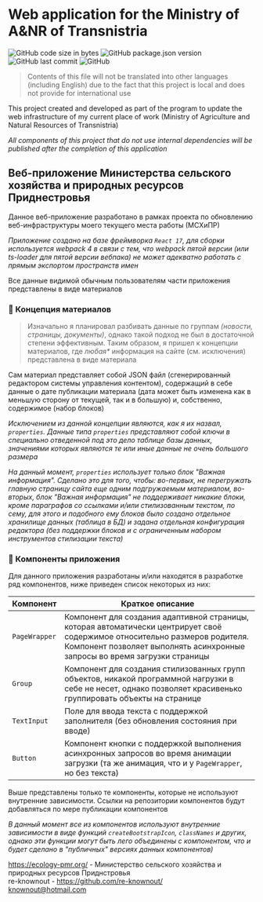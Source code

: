 # Web application for the Ministry of A&NR of Transnistria
<img alt="GitHub code size in bytes" src="https://img.shields.io/github/languages/code-size/re-knownout/mineco-application"> <img alt="GitHub package.json version" src="https://img.shields.io/github/package-json/v/re-knownout/mineco-application"> <img alt="GitHub last commit" src="https://img.shields.io/github/last-commit/re-knownout/mineco-application"> <img alt="GitHub" src="https://img.shields.io/github/license/re-knownout/mineco-application">

> Contents of this file will not be translated 
into other languages (including English) due to the 
fact that this project is local and does not 
provide for international use

This project created and developed as part of the 
program to update the web infrastructure of my current 
place of work (Ministry of Agriculture and Natural 
Resources of Transnistria)

_All components of this project that do not use internal 
dependencies will be published after the completion 
of this application_

## Веб-приложение Министерства сельского хозяйства и природных ресурсов Приднестровья

Данное веб-приложение разработано в рамках проекта
по обновлению веб-инфраструктуры моего текущего места работы
(МСХиПР)

_Приложение создано на базе фреймворка `React 17`, для сборки используется
webpack 4 в связи с тем, что webpack пятой версии (или ts-loader для пятой 
версии вебпака) не может адекватно работать с прямым экспортом
пространств имен_

Все данные видимой обычным пользователям части приложения
представлены в виде материалов

### 📰 Концепция материалов
> Изначально я планировал разбивать данные по группам _(новости, страницы,
документы)_, однако такой подход не был в достаточной степени эффективным.
Таким образом, я пришел к концепции материалов, где _любая*_ информация
на сайте (см. исключения) представлена в виде материала

Сам материал представляет собой JSON файл (сгенерированный
редактором системы управления контентом), содержащий в себе данные
о дате публикации материала (дата может быть изменена как в меньшую
сторону от текущей, так и в большую) и, собственно, содержимое (набор
блоков)

_Исключением из данной концепции являются, как я их назвал, `properties`.
Данные типа `properties` представляют собой ключи в специально
отведенной под это дело таблице базы данных, значениями которых являются
те или иные данные не очень большого размера_

_На данный момент, `properties` использует только блок "Важная информация".
Сделано это для того, чтобы: во-первых, не перегружать главную страницу
сайта еще одним подгружаемым материалом, во-вторых, блок "Важная информация"
не поддерживает никакие блоки, кроме параграфов со ссылками и/или
стилизованным текстом, по сему, для этого и подобного ему блоков
было создано отдельное хранилище данных (таблица в БД) и задана отдельная
конфигурация редактора (без поддержки блоков и с ограниченным набором
инструментов стилизации текста)_

### 🧰 Компоненты приложения
Для данного приложения разработаны и/или находятся в разработке ряд
компонентов, ниже приведен список некоторых из них:

| Компонент | Краткое описание |
| --- | ------ |
| `PageWrapper` | Компонент для создания адаптивной страницы, которая автоматически центрирует своё содержимое относительно размеров родителя. Компонент позволяет выполнять асинхронные запросы во время загрузки страницы  |
| `Group` | Компонент для создания стилизованных групп объектов, никакой программной нагрузки в себе не несет, однако позволяет красивенько группировать объекты на странице |
| `TextInput` | Поле для ввода текста с поддержкой заполнителя (без обновления состояния при вводе) |
| `Button` | Компонент кнопки с поддержкой выполнения асинхронных запросов во время анимации загрузки (та же анимация, что и у `PageWrapper`, но без текста) |

Выше представлены только те компоненты, которые 
не используют внутренние зависимости. Ссылки на репозитории компонентов
будут добавляться по мере публикации компонентов
 
_В данный момент все из
компонентов используют внутренние зависимости в виде функций
`createBootstrapIcon`, `classNames` и других, однако эти функции
могут быть лего объединены с компонентом, что и будет сделано в
"публичных" версиях данных компонентов)_

https://ecology-pmr.org/ - Министерство сельского хозяйства и природных
ресурсов Приднстровья<br>
re-knownout - https://github.com/re-knownout/
<br>knownout@hotmail.com
